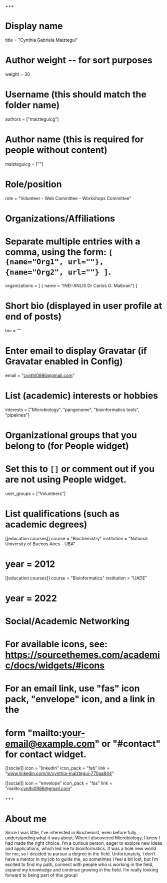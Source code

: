+++
# Display name
title = "Cynthia Gabriela Maiztegui"

# Author weight -- for sort purposes
weight = 30

# Username (this should match the folder name)
authors = ["maizteguicg"]

# Author name (this is required for people without content)
maizteguicg = [""]

# Role/position
role = "Volunteer - Web Committee - Workshops Committee"

# Organizations/Affiliations
#   Separate multiple entries with a comma, using the form: `[ {name="Org1", url=""}, {name="Org2", url=""} ]`.
organizations = [ { name = "INEI-ANLIS Dr Carlos G. Malbran"} ]

# Short bio (displayed in user profile at end of posts)
bio = ""

# Enter email to display Gravatar (if Gravatar enabled in Config)
email = "cynthi0986@gmail.com"

# List (academic) interests or hobbies
interests = ["Microbiology", "pangenome", "bioinformatics tools", "pipelines"]

# Organizational groups that you belong to (for People widget)
#   Set this to `[]` or comment out if you are not using People widget.
user_groups = ["Volunteers"]

# List qualifications (such as academic degrees)

[[education.courses]]
course = "Biochemistry"
institution = "National University of Buenos Aires - UBA"
# year = 2012

[[education.courses]]
course = "Bioinformatics"
institution = "UADE"
# year = 2022

# Social/Academic Networking
# For available icons, see: https://sourcethemes.com/academic/docs/widgets/#icons
#   For an email link, use "fas" icon pack, "envelope" icon, and a link in the
#   form "mailto:your-email@example.com" or "#contact" for contact widget.

[[social]]
  icon = "linkedin"
  icon_pack = "fab"
  link = "www.linkedin.com/in/cynthia-maiztegui-770aa844"

[[social]]
  icon = "envelope"
  icon_pack = "fas"
  link = "mailto:cynthi0986@gmail.com"




+++

# About me 

Since I was little, I’ve interested in Biochemist, even before fully understanding what it was about.  When I discovered Microbiology, I knew I had made the right choice.  I’m a curious person, eager to explore new ideas and applications, which led me to bioinformatics.  It was a hole new world for me, so I decided to pursue a degree in the field.  Unfortunately, I don’t have a mentor in my job to guide me, so sometimes I feel a bit lost, but I’m excited to find my path, connect with people who is working in the field, expand my knowledge and continue growing in the field.  I’m really looking forward to being part of this group!